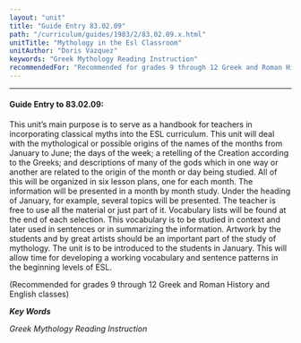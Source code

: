 ```yaml
---
layout: "unit"
title: "Guide Entry 83.02.09"
path: "/curriculum/guides/1983/2/83.02.09.x.html"
unitTitle: "Mythology in the Esl Classroom"
unitAuthor: "Doris Vazquez"
keywords: "Greek Mythology Reading Instruction"
recommendedFor: "Recommended for grades 9 through 12 Greek and Roman History and English classes"
---
```

<body>
<hr/>
 <h4>
  Guide Entry to 83.02.09:
 </h4>
 This unit’s main purpose is to serve as a handbook for teachers in incorporating classical myths into the ESL curriculum.  This unit will deal with the mythological or possible origins of the names of the months from January to June; the days of the week; a retelling of the Creation according to the Greeks; and descriptions of many of the gods which in one way or another are related to the origin of the month or day being studied.  All of this will be organized in six lesson plans, one for each month.  The information will be presented in a month by month study.  Under the heading of January, for example, several topics will be presented.  The teacher is free to use all the material or just part of it.  Vocabulary lists will be found at the end of each selection.  This vocabulary is to be studied in context and later used in sentences or in summarizing the information.  Artwork by the students and by great artists should be an important part of the study of mythology.  The unit is to be introduced to the students in January.  This will allow time for developing a working vocabulary and sentence patterns in the beginning levels of ESL.
 <p>
  (Recommended for grades 9 through 12 Greek and Roman History and English classes)
 </p>
<p>
  <b>
   <i>
    Key Words
   </i>
  </b>
  <br/>
 </p>
 <p>
  <i>
   Greek Mythology Reading Instruction
  </i>
 </p>

</body>